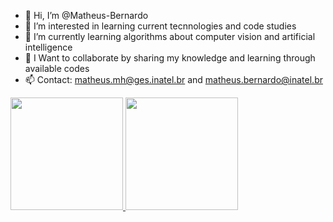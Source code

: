 - 👋 Hi, I’m @Matheus-Bernardo
- 👀 I’m interested in learning current tecnnologies and code studies
- 🌱 I’m currently learning algorithms about computer vision and artificial intelligence
- 💞️ I Want to collaborate by sharing my knowledge and learning through available codes
- 📫 Contact: matheus.mh@ges.inatel.br and matheus.bernardo@inatel.br


<div>
<a href="https://github.com/Matheus-Bernardo">
<img height="180em" src="https://github-readme-stats.vercel.app/api/top-langs/?username=Matheus-Bernardo&layout=compact&langs_count=7&theme=dracula"/>
<img height="180em" src="https://github-readme-stats.vercel.app/api?username=Matheus-Bernardo&show_icons=true&theme=dracula&include_all_commits=true&count_private=true"/>
</div>
  
<!---
Matheus-Bernardo/Matheus-Bernardo is a ✨ special ✨ repository because its `README.md` (this file) appears on your GitHub profile.
You can click the Preview link to take a look at your changes.
--->
